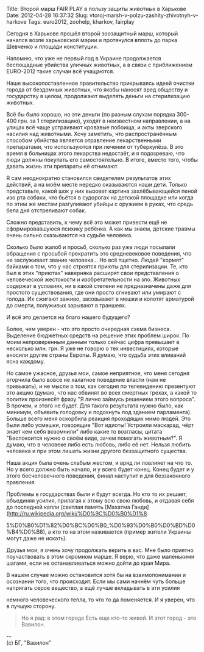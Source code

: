 Title: Второй марш FAIR PLAY в пользу защиты животных в Харькове
Date: 2012-04-28 16:37:32
Slug: vtoroj-marsh-v-polzu-zashity-zhivotnyh-v-harkove
Tags: euro2012, zoohelp, kharkov, fairplay

Сегодня в Харькове прошёл второй зоозащитный марш, который начался возле
харьковской мэрии и протянулся вплоть до парка Шевченко и площади конституции.

Напомню, что уже не первый год в Украине продолжается беспощадные убийства
уличных животных, а в связи с приближением EURO-2012 такие случаи всё
учащаются.

Наше высокопоставленное правительство прикрываясь идеей очистки города от
бездомных животных, что якобы наносят вред обществу и государству в целом,
продолжают выделять деньги на стерилизацию животных.

Всё бы было хорошо, но эти деньги (по разным слухам порядка 300-400 грн. за 1
стерилизацию), уходят в неизвестном направлении, а на улицах всё чаще
устраивают кровавые побоища, и акты зверского насилия над животными. Хочу
заметить, что распространённым способом убийства является отравление
лекарственными препаратами, что используются при лечении от туберкулёза. В это
время в больницах этого лекарства недостаёт, и я подозреваю, что люди должны
покупать его самостоятельно. В итоге, вместо того, чтобы давать жизнь эти
препараты её отнимают.

Я сам неоднократно становился свидетелем результатов этих действий, а на моём
месте нередко оказываются наши дети. Только представьте, какой шок у них
вызовет картина захлёбывающейся пеной изо рта собаки, что бьётся в судорогах
на детской площадке или когда по этим же местам разгуливают убийцы с оружием в
руках, что средь бела дня отстреливают собак.

Сложно представить, к чему всё это может привести ещё не сформировавшуюся
психику ребёнка. А как мы знаем, детские травмы очень сильно сказываются на
судьбе человека.

Сколько было жалоб и просьб, сколько раз уже люди посылали обращения с
просьбой прекратить это средневековое поведения, что не заслуживает звание
человека... Но всё тщетно. Людей "кормят" байками о том, что у нас строятся
приюты для стерилизации. Те, кто был в этих "приютах" наверняка расширят свои
представления о человеческой жестокости и изобретательности на зло. Животных
содержат в условиях, ни в какой степени не предназначены даже для простого
существования, где они просто сгнивают или умирают с голода. Их сжигают
заживо, засовывают в мешки и колотят арматурой до смерти, полуживых зарывают в
траншеях.

И всё это делается на благо нашего будущего?

Более, чем уверен - что это просто очередная схема бизнеса. Выделение
бюджетных средств на решение этих проблем широк. По моим непроверенным данным
только сейчас цифра превышает в несколько млн. грн. Я уже не говорю о тех
инвестициях, которые вносили другие страны Европы. Я думаю, что судьба этих
вливаний ясна каждому.

Но самое ужасное, друзья мои, самое неприятное, что меня сегодня огорчила было
вовсе не халатное поведение власти (нам не привыкать), и не мысли о том, как
сегодня по телевидению презентуют это акцию (думаю, что нас обвинят во всех
смертных грехах, а какой то политик произнесёт фразу "Я лично займусь решением
этого вопроса". В прочем, и этого не будет. Для такого результата нужно было,
как минимум, объявить голодовку и подохнуть под зданием парламента). Больше
всего меня оскорбила реакция проходящих мимо людей. Это были либо усмешки,
говорящие "Вот идиоты! Устроили маскарад, чёрт знает кем себя возомнили" либо
какие то возгласы, цитата "Беспокоится нужно о своём виде, зачем помогать
животным?". Я думаю, что в человеке либо есть любовь, либо её нет. Нельзя
любить человека и при этом лишать жизни другого беззащитного существа.

Наша акция была очень слабым жестом, и вряд ли повлияет на что то. Но у всего
должно быть начало, и у всего будет конец. Конец будет и у этого
бесчеловечного поведения, финал наступит и для беззаконного правления.

Проблемы в государствах были и будут всегда. Но кто то их решает, объединяя
усилия, прилагая к этому всю свою любовь, и отдавая себя до последней капли
(светлая память [Махатма Ганди](http://ru.wikipedia.org/wiki/%D0%9C%D0%B0%D1%8

5%D0%B0%D1%82%D0%BC%D0%B0_%D0%93%D0%B0%D0%BD%D0%B4%D0%B8), а кто то на этом
наживается (пример жители Украины могут даже не искать).

Друзья мои, я очень хочу продолжать верить в вас. Мне было приятно
поучаствовать в этом скромном марше. Я верю, что даже маленькими шагами, если
не останавливаться можно дойти до края Мира.

В нашем случае можно остановится хотя бы на взаимопонимании и осознании того,
что происходит. Если мы сами начнём чуть больше напрягать серое вещество, а
ещё лучше вкладывать в эти усилия

немного человеческого тепла, то что то да поменяется. И я уверен, что в лучшую
сторону.

> Но я рад: в этом городе Есть еще кто-то живой. И этот город - это Вавилон.

--   
(c) БГ, "Вавилон"

